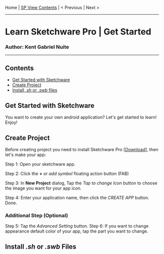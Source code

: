  Home | [SP View Contents](#Contents) | < Previous | Next > 
______________________________________________
# Learn Sketchware Pro | Get Started
### Author: Kent Gabriel Nuite  
______________________________________________

## Contents

- [Get Started with Sketchware](#get-started-with-sketchware)
- [Create Project](#create-project)
- [Install *.sh* or *.swb* files](#install-sh-or-swb-files)

## Get Started with Sketchware

You want to create your own android application? Let's get started to learn! Enjoy!

## Create Project

Before creating project you need to install Sketchware Pro [[Download]()], then let's make your app:

Step 1: Open your sketchware app.

Step 2: Click the **+** or *add symbol* floating action button (FAB)

Step 3: In **New Project** dialog, Tap the *Tap to change Icon* button to choose the image you want for your app icon.

Step 4: Enter your application name, then click the *CREATE APP* button. Done.

### Additional Step (Optional)

Step 5: Tap the *Advanced Setting* button.
Step 6: If you want to change appearance default color of your app, tap the part you want to change.


## Install *.sh* or *.swb* Files
